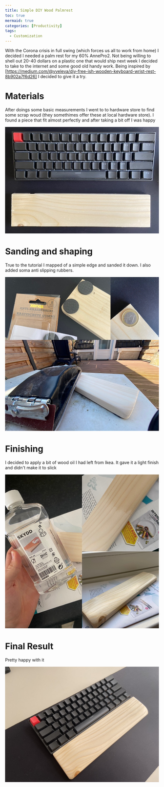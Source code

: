 ```yaml
---
title: Simple DIY Wood Palmrest
toc: true
mermaid: true
categories: [Productivity]
tags:
  - Customization
---
```


With the Corona crisis in full swing (which forces us all to work from home) I decided I needed a palm rest for my 60% AnnePro2. Not being willing to shell out 20-40 dollars on a plastic one that would ship next week I decided to take to the internet and some good old handy work. Being inspired by [https://medium.com/@vveleva/diy-free-ish-wooden-keyboard-wrist-rest-8b902a7f6d26] I decided to give it a try.

# Materials
After doings some basic measurements I went to to hardware store to find some scrap woud (they somethimes offer these at local hardware store). I found a piece that fit almost perfectly and after taking a bit off I was happy

![Size](/assets/images/palm1.jpeg)

# Sanding and shaping
True to the tutorial I mapped of a simple edge and sanded it down. I also added soma anti slipping rubbers.

![SandingAndShaping](/assets/images/palm2.jpeg)

# Finishing
I decided to apply a bit of wood oil I had left from Ikea. It gave it a light finish and didn't make it to slick

![Finishing](/assets/images/palm3.jpeg)

# Final Result
Pretty happy with it

![FinalResult](/assets/images/palm4.jpeg)